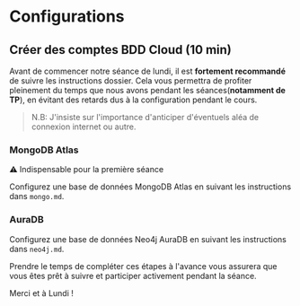 # Configurations

## Créer des comptes BDD Cloud (10 min)

Avant de commencer notre séance de lundi, il est **fortement recommandé** de suivre les instructions dossier. 
Cela vous permettra de profiter pleinement du temps que nous avons pendant les séances(**notamment de TP**), en évitant des retards dus à la configuration pendant le cours.

> N.B: J'insiste sur l'importance d'anticiper d'éventuels aléa de connexion internet ou autre.

### MongoDB Atlas
⚠️ Indispensable pour la première séance

Configurez une base de données MongoDB Atlas en suivant les instructions dans `mongo.md`.
   
### AuraDB
Configurez une base de données Neo4j AuraDB en suivant les instructions dans `neo4j.md`.

Prendre le temps de compléter ces étapes à l'avance vous assurera que vous êtes prêt à suivre et participer activement pendant la séance.

Merci et à Lundi ! 
